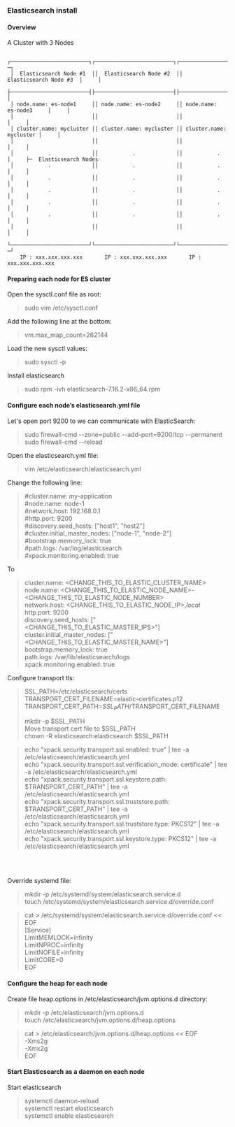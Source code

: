 ### Elasticsearch install

#### Overview

A Cluster with 3 Nodes

  ```
   ┌─────────────────────────┐┌─────────────────────────┐┌─────────────────────────┐    ─┐
   │  Elasticsearch Node #1  ││  Elasticsearch Node #2  ││  Elasticsearch Node #3  │     │
   ├─────────────────────────┤├─────────────────────────┤├─────────────────────────┤     │
   │ node.name: es-node1     ││ node.name: es-node2     ││ node.name: es-node3     │     │
   │                         ││                         ││                         │     │
   │ cluster.name: mycluster ││ cluster.name: mycluster ││ cluster.name: mycluster │     │
   │                         ││                         ││                         │     │
   │           .             ││           .             ││           .             │     ├─  Elasticsearch Nodes
   │           .             ││           .             ││           .             │     │
   │           .             ││           .             ││           .             │     │
   │           .             ││           .             ││           .             │     │
   │           .             ││           .             ││           .             │     │
   │           .             ││           .             ││           .             │     │
   │                         ││                         ││                         │     │
   └─────────────────────────┘└─────────────────────────┘└─────────────────────────┘    ─┘
      IP : xxx.xxx.xxx.xxx       IP : xxx.xxx.xxx.xxx       IP : xxx.xxx.xxx.xxx
  ```

#### Preparing each node for ES cluster

Open the sysctl.conf file as root:

  > sudo vim /etc/sysctl.conf

Add the following line at the bottom:

  > vm.max_map_count=262144

Load the new sysctl values:

  > sudo sysctl -p

Install elasticsearch

  > sudo rpm -ivh elasticsearch-7.16.2-x86_64.rpm

#### Configure each node’s elasticsearch.yml file

Let's open port 9200 to we can communicate with ElasticSearch:

  > sudo firewall-cmd --zone=public --add-port=9200/tcp --permanent <br />
  > sudo firewall-cmd --reload <br />
  >
 
Open the elasticsearch.yml file:

  > vim /etc/elasticsearch/elasticsearch.yml

Change the following line:

  > #cluster.name: my-application <br />
  > #node.name: node-1 <br />
  > #network.host: 192.168.0.1 <br />
  > #http.port: 9200 <br />
  > #discovery.seed_hosts: ["host1", "host2"] <br />
  > #cluster.initial_master_nodes: ["node-1", "node-2"] <br />
  > #bootstrap.memory_lock: true <br />
  > #path.logs: /var/log/elasticsearch <br />
  > #xpack.monitoring.enabled: true <br />
  >

  To

  >
  > cluster.name: <CHANGE_THIS_TO_ELASTIC_CLUSTER_NAME> <br />
  > node.name: <CHANGE_THIS_TO_ELASTIC_NODE_NAME>-<CHANGE_THIS_TO_ELASTIC_NODE_NUMBER> <br />
  > network.host: <CHANGE_THIS_TO_ELASTIC_NODE_IP>,_local_ <br />
  > http.port: 9200 <br />
  > discovery.seed_hosts: ["<CHANGE_THIS_TO_ELASTIC_MASTER_IPS>"] <br />
  > cluster.initial_master_nodes: ["<CHANGE_THIS_TO_ELASTIC_MASTER_NAME>"] <br />
  > bootstrap.memory_lock: true <br />
  > path.logs: /var/lib/elasticsearch/logs <br />
  > xpack.monitoring.enabled: true <br />

Configure transport tls:

  > 
  > SSL_PATH=/etc/elasticsearch/certs <br />
  > TRANSPORT_CERT_FILENAME=elastic-certificates.p12 <br />
  > TRANSPORT_CERT_PATH=$SSL_PATH/$TRANSPORT_CERT_FILENAME <br />
  > 
  > mkdir -p $SSL_PATH <br />
  > Move transport cert file to  $SSL_PATH <br />
  > chown -R elasticsearch:elasticsearch $SSL_PATH <br />
  > 

  > echo "xpack.security.transport.ssl.enabled: true"  | tee -a /etc/elasticsearch/elasticsearch.yml <br />
  > echo "xpack.security.transport.ssl.verification_mode: certificate"  | tee -a /etc/elasticsearch/elasticsearch.yml <br />
  > echo "xpack.security.transport.ssl.keystore.path: $TRANSPORT_CERT_PATH"  | tee -a /etc/elasticsearch/elasticsearch.yml <br />
  > echo "xpack.security.transport.ssl.truststore.path: $TRANSPORT_CERT_PATH"  | tee -a /etc/elasticsearch/elasticsearch.yml <br />
  > echo "xpack.security.transport.ssl.truststore.type: PKCS12"  | tee -a /etc/elasticsearch/elasticsearch.yml <br />
  > echo "xpack.security.transport.ssl.keystore.type: PKCS12"  | tee -a /etc/elasticsearch/elasticsearch.yml <br />
  > 

<br />
<br />

Override systemd file:

  > mkdir -p /etc/systemd/system/elasticsearch.service.d <br />
  > touch /etc/systemd/system/elasticsearch.service.d/override.conf <br />


  > cat > /etc/systemd/system/elasticsearch.service.d/override.conf << EOF <br />
  > [Service] <br />
  > LimitMEMLOCK=infinity <br />
  > LimitNPROC=infinity <br />
  > LimitNOFILE=infinity <br />
  > LimitCORE=0 <br />
  > EOF <br />
  >

#### Configure the heap for each node

Create file heap.options in  /etc/elasticsearch/jvm.options.d directory:

  > mkdir -p /etc/elasticsearch/jvm.options.d <br />
  > touch /etc/elasticsearch/jvm.options.d/heap.options <br />
  
  > cat > /etc/elasticsearch/jvm.options.d/heap.options << EOF <br />
  > -Xms2g <br />
  > -Xmx2g <br />
  > EOF <br />
  > 
  
#### Start Elasticsearch as a daemon on each node

Start elasticsearch 

  > systemctl daemon-reload <br />
  > systemctl restart elasticsearch <br />
  > systemctl enable elasticsearch <br />


